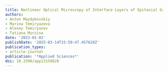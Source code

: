 ```yaml
---
title: Nonlinear Optical Microscopy of Interface Layers of Epitaxial Garnet Films
authors:
- Anton Maydykovskiy
- Marina Temiryazeva
- Alexey Temiryazev
- Tatiana Murzina
date: '2023-01-01'
publishDate: '2025-03-14T15:59:47.457628Z'
publication_types:
- article-journal
publication: '*Applied Sciences*'
doi: 10.3390/app13158828
---
```

